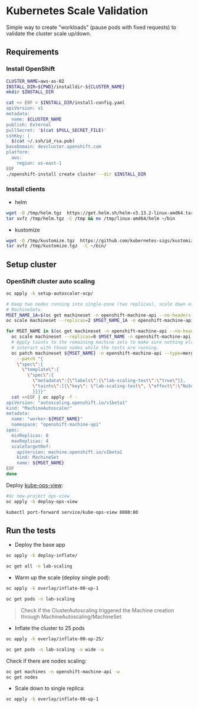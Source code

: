 # Kubernetes Scale Validation

Simple way to create "workloads" (pause pods with fixed requests) to validate the
cluster scale up/down.

## Requirements

### Install OpenShift

```sh
CLUSTER_NAME=aws-as-02
INSTALL_DIR=${PWD}/installdir-${CLUSTER_NAME}
mkdir $INSTALL_DIR

cat << EOF > $INSTALL_DIR/install-config.yaml
apiVersion: v1
metadata:
  name: $CLUSTER_NAME
publish: External
pullSecret: '$(cat $PULL_SECRET_FILE)'
sshKey: |
  $(cat ~/.ssh/id_rsa.pub)
baseDomain: devcluster.openshift.com
platform:
  aws:
    region: us-east-1
EOF
./openshift-install create cluster --dir $INSTALL_DIR
```

### Install clients

- helm

```sh
wget -O /tmp/helm.tgz  https://get.helm.sh/helm-v3.13.2-linux-amd64.tar.gz
tar xvfz /tmp/helm.tgz -C /tmp && mv /tmp/linux-amd64/helm ~/bin
```

- kustomize

```sh
wget -O /tmp/kustomize.tgz  https://github.com/kubernetes-sigs/kustomize/releases/download/kustomize%2Fv5.3.0/kustomize_v5.3.0_linux_amd64.tar.gz
tar xvfz /tmp/kustomize.tgz  -C ~/bin/
```

## Setup cluster

### OpenShift cluster auto scaling

```sh
oc apply -k setup-autoscaler-ocp/

# Keep two nodes running into single-zone (two replicas), scale down other
# MachineSets.
MSET_NAME_1A=$(oc get machineset -n openshift-machine-api --no-headers | grep us-east-1a | awk '{print$1}')
oc scale machineset --replicas=2 $MSET_NAME_1A -n openshift-machine-api

for MSET_NAME in $(oc get machineset -n openshift-machine-api --no-headers | awk '{print$1}' | grep -v $MSET_NAME_1A); do
  oc scale machineset --replicas=0 $MSET_NAME -n openshift-machine-api
  # Apply taints to the remaining machine sets to make sure nothing else will
  # interact with those nodes while the tests are running.
  oc patch machineset ${MSET_NAME} -n openshift-machine-api --type=merge \
    --patch "{
    \"spec\":{
      \"template\":{
        \"spec\":{
          \"metadata\":{\"labels\":{\"lab-scaling-test\":\"true\"}},
          \"taints\":[{\"key\": \"lab-scaling-test\", \"effect\":\"NoSchedule\"}]
          }}}}"
  cat <<EOF | oc apply -f -
apiVersion: "autoscaling.openshift.io/v1beta1"
kind: "MachineAutoscaler"
metadata:
  name: "worker-${MSET_NAME}" 
  namespace: "openshift-machine-api"
spec:
  minReplicas: 0
  maxReplicas: 4
  scaleTargetRef: 
    apiVersion: machine.openshift.io/v1beta1
    kind: MachineSet 
    name: ${MSET_NAME}
EOF
done
```

Deploy [kube-ops-view](https://codeberg.org/hjacobs/kube-ops-view/src/branch/main/openshift):

```sh
#oc new-project ops-view
oc apply -k deploy-ops-view

kubectl port-forward service/kube-ops-view 8080:80
```

## Run the tests

- Deploy the base app

~~~sh
oc apply -k deploy-inflate/

oc get all -n lab-scaling
~~~

- Warm up the scale (deploy single pod):

~~~sh
oc apply -k overlay/inflate-00-up-1

oc get pods -n lab-scaling
~~~

> Check if the ClusterAutoscaling triggered the Machine creation through MachineAutoscaling/MachineSet.

- Inflate the cluster to 25 pods

~~~sh
oc apply -k overlay/inflate-00-up-25/

oc get pods -n lab-scaling -o wide -w
~~~

Check if there are nodes scaling:

~~~sh
oc get machines -n openshift-machine-api -w
oc get nodes
~~~

- Scale down to single replica:

~~~sh
oc apply -k overlay/inflate-00-up-1
~~~